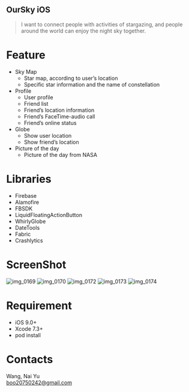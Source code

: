 ## OurSky iOS
> I want to connect people with activities of  stargazing, and people around the world can enjoy the night sky together.

# Feature
  * Sky Map
    * Star map, according to user’s location
    * Specific star information and the name of constellation
  * Profile
    * User profile
    * Friend list
    * Friend’s location information
    * Friend’s FaceTime-audio call
    * Friend’s online status
  * Globe
    * Show user location
    * Show friend’s location
  * Picture of the day
    * Picture of the day from NASA

# Libraries
  * Firebase
  * Alamofire
  * FBSDK
  * LiquidFloatingActionButton
  * WhirlyGlobe
  * DateTools
  * Fabric
  * Crashlytics

# ScreenShot
![img_0169](https://cloud.githubusercontent.com/assets/21031479/20045299/e6c0cc60-a4da-11e6-876a-124ab847114a.PNG)
![img_0170](https://cloud.githubusercontent.com/assets/21031479/20045301/e6c4f344-a4da-11e6-82a8-dc103f2ee6bb.PNG)
![img_0172](https://cloud.githubusercontent.com/assets/21031479/20045303/e6cc24a2-a4da-11e6-81a0-2fe4ede5baad.PNG)
![img_0173](https://cloud.githubusercontent.com/assets/21031479/20045302/e6ca6612-a4da-11e6-83bc-f5ca4c647e2f.PNG)
![img_0174](https://cloud.githubusercontent.com/assets/21031479/20045300/e6c11486-a4da-11e6-99a5-2743fe96e0a4.PNG)

# Requirement
  * iOS 9.0+
  * Xcode 7.3+
  * pod install

# Contacts
Wang, Nai Yu
<br>boo20750242@gmail.com
